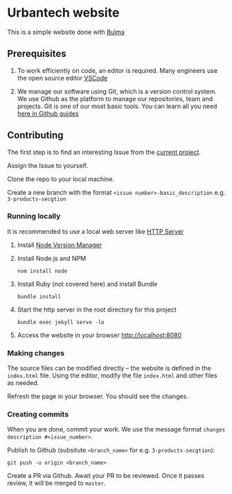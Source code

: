 # Urbantech website

This is a simple website done with [Bulma](https://bulma.io/)

## Prerequisites

1. To work efficiently on code, an editor is required. Many engineers use the open source editor [VSCode](https://code.visualstudio.com/)

2. We manage our software using Git, which is a version control system. We use Github as the platform to manage our repositories, team and projects. Git is one of our most basic tools. You can learn all you need [here in Github guides](https://guides.github.com/)

## Contributing

The first step is to find an interesting Issue from the [current project](https://github.com/map-of-solidarity/geo-bel-map-of-solidarity/projects/1).

Assign the Issue to yourself.

Clone the repo to your local machine.

Create a new branch with the format `<issue number>-basic_description` e.g. `3-products-secgtion`

### Running locally

It is recommended to use a local web server like [HTTP Server](https://github.com/http-party/http-server)

1. Install [Node Version Manager](https://github.com/nvm-sh/nvm#install--update-script)
2. Install Node.js and NPM

    ```shell
    nvm install node
    ```

3. Install Ruby (not covered here) and install Bundle

    ```shell
    bundle install
    ```

4. Start the http server in the root directory for this project

    ```shell
    bundle exec jekyll serve -lo
    ```

5. Access the website in your browser [http://localhost:8080](http://localhost:8080)

### Making changes

The source files can be modified directly – the website is defined in the `index.html` file.
Using the editor, modify the file `index.html` and other files as needed.

Refresh the page in your browser. You should see the changes.

### Creating commits

When you are done, commit your work. We use the message format `changes description #<issue_number>`.

Publish to Github (subsitute `<branch_name>` for e.g. `3-products-secgtion`):

```shell
git push -u origin <branch_name>
```

Create a PR via Github. Await your PR to be reviewed. Once it passes review, it will be merged to `master`.

